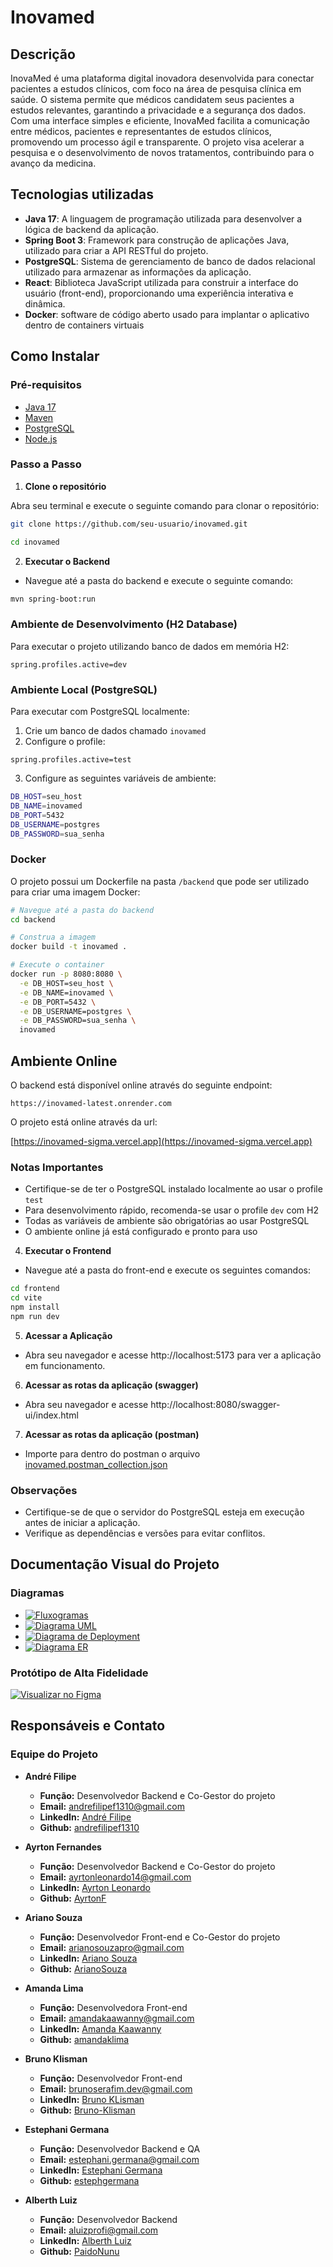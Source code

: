 # Inovamed
## Descrição
InovaMed é uma plataforma digital inovadora desenvolvida para conectar pacientes a estudos clínicos, com foco na área de pesquisa clínica em saúde. O sistema permite que médicos candidatem seus pacientes a estudos relevantes, garantindo a privacidade e a segurança dos dados. Com uma interface simples e eficiente, InovaMed facilita a comunicação entre médicos, pacientes e representantes de estudos clínicos, promovendo um processo ágil e transparente. O projeto visa acelerar a pesquisa e o desenvolvimento de novos tratamentos, contribuindo para o avanço da medicina.
## Tecnologias utilizadas
- **Java 17**: A linguagem de programação utilizada para desenvolver a lógica de backend da aplicação.
- **Spring Boot 3**: Framework para construção de aplicações Java, utilizado para criar a API RESTful do projeto.
- **PostgreSQL**: Sistema de gerenciamento de banco de dados relacional utilizado para armazenar as informações da aplicação.
- **React**: Biblioteca JavaScript utilizada para construir a interface do usuário (front-end), proporcionando uma experiência interativa e dinâmica.
- **Docker**:  software de código aberto usado para implantar o aplicativo dentro de containers virtuais

## Como Instalar
### Pré-requisitos
- [Java 17](https://www.oracle.com/java/technologies/javase/jdk17-archive-downloads.html)
- [Maven](https://maven.apache.org/download.cgi)
- [PostgreSQL](https://www.postgresql.org/download/)
- [Node.js](https://nodejs.org/) 
### Passo a Passo
1. **Clone o repositório**

Abra seu terminal e execute o seguinte comando para clonar o repositório:

 ```bash
git clone https://github.com/seu-usuario/inovamed.git
```
 ```bash
cd inovamed
```

2. **Executar o Backend**
- Navegue até a pasta do backend e execute o seguinte comando:
```bash
mvn spring-boot:run
```
### Ambiente de Desenvolvimento (H2 Database)

Para executar o projeto utilizando banco de dados em memória H2:

```properties
spring.profiles.active=dev
```

### Ambiente Local (PostgreSQL)

Para executar com PostgreSQL localmente:

1. Crie um banco de dados chamado `inovamed`
2. Configure o profile:
```properties
spring.profiles.active=test
```

3. Configure as seguintes variáveis de ambiente:
```bash
DB_HOST=seu_host
DB_NAME=inovamed
DB_PORT=5432
DB_USERNAME=postgres
DB_PASSWORD=sua_senha
```

### Docker

O projeto possui um Dockerfile na pasta `/backend` que pode ser utilizado para criar uma imagem Docker:

```bash
# Navegue até a pasta do backend
cd backend

# Construa a imagem
docker build -t inovamed .

# Execute o container
docker run -p 8080:8080 \
  -e DB_HOST=seu_host \
  -e DB_NAME=inovamed \
  -e DB_PORT=5432 \
  -e DB_USERNAME=postgres \
  -e DB_PASSWORD=sua_senha \
  inovamed
```

## Ambiente Online

O backend está disponível online através do seguinte endpoint:

```
https://inovamed-latest.onrender.com
```
O projeto está online através da url:

[https://inovamed-sigma.vercel.app](https://inovamed-sigma.vercel.app)


### Notas Importantes

- Certifique-se de ter o PostgreSQL instalado localmente ao usar o profile `test`
- Para desenvolvimento rápido, recomenda-se usar o profile `dev` com H2
- Todas as variáveis de ambiente são obrigatórias ao usar PostgreSQL
- O ambiente online já está configurado e pronto para uso
4. **Executar o Frontend**
- Navegue até a pasta do front-end e execute os seguintes comandos:
```bash
cd frontend
cd vite
npm install
npm run dev
```
5. **Acessar a Aplicação**
- Abra seu navegador e acesse http://localhost:5173 para ver a aplicação em funcionamento.

6. **Acessar as rotas da aplicação (swagger)**
- Abra seu navegador e acesse http://localhost:8080/swagger-ui/index.html

7. **Acessar as rotas da aplicação (postman)**
- Importe para dentro do postman o arquivo [inovamed.postman_collection.json](https://github.com/andrefilipe1310/inovamed/blob/main/backend/inovamed.postman_collection.json)
### Observações
- Certifique-se de que o servidor do PostgreSQL esteja em execução antes de iniciar a aplicação.
- Verifique as dependências e versões para evitar conflitos.
## Documentação Visual do Projeto

### Diagramas

- [![Fluxogramas](https://img.shields.io/badge/Fluxogramas-blue?style=for-the-badge)](https://github.com/andrefilipe1310/inovamed-/tree/main/docs/diagrams/FLOWCHARTS.md)
- [![Diagrama UML](https://img.shields.io/badge/Diagrama%20UML-blue?style=for-the-badge)](https://github.com/andrefilipe1310/inovamed-/blob/main/docs/diagrams/CLASS_DIAGRAM.md)
- [![Diagrama de Deployment](https://img.shields.io/badge/Diagrama%20de%20Deployment-blue?style=for-the-badge)](https://github.com/andrefilipe1310/inovamed-/tree/main/docs/diagrams/DEPLOYMENT_DIAGRAM.md)
- [![Diagrama ER](https://img.shields.io/badge/Diagrama%20ER-blue?style=for-the-badge)](https://github.com/andrefilipe1310/inovamed-/tree/main/docs/diagrams/ER_DIAGRAM.md)

### Protótipo de Alta Fidelidade 

[![Visualizar no Figma](https://img.shields.io/badge/Visualizar%20no%20Figma-303133?style=for-the-badge&logo=figma&logoColor=white)](https://www.figma.com/design/MAYIorwVh0L0GMI3fWkQ8p/inovamed?node-id=0-1&t=oOfMIo0CWC2Q0o69-1)


## Responsáveis e Contato

### Equipe do Projeto

- **André Filipe**
  - **Função:** Desenvolvedor Backend e Co-Gestor do projeto
  - **Email:** andrefilipef1310@gmail.com
  - **LinkedIn:** [André Filipe](https://linkedin.com/in/andre-filipe-/)
  - **Github:** [andrefilipef1310](https://github.com/andrefilipe1310/)

- **Ayrton Fernandes**
   - **Função:** Desenvolvedor Backend e Co-Gestor do projeto
   - **Email:** ayrtonleonardo14@gmail.com
   - **LinkedIn:** [Ayrton Leonardo](https://www.linkedin.com/in/ayrton-leonardo-956a4026b/)
   - **Github:** [AyrtonF](https://github.com/AyrtonF)
  
- **Ariano Souza**
  - **Função:** Desenvolvedor Front-end e Co-Gestor do projeto
  - **Email:** arianosouzapro@gmail.com
  - **LinkedIn:** [Ariano Souza](https://www.linkedin.com/in/ariano-souza-14777926b)
  - **Github:** [ArianoSouza](https://github.com/ArianoSouza)

 - **Amanda Lima**
   - **Função:** Desenvolvedora Front-end 
   - **Email:** amandakaawanny@gmail.com
   - **LinkedIn:** [Amanda Kaawanny](https://linkedin.com/in/amanda-lima-5bb61a1b0/)
   - **Github:** [amandaklima](github.com/amandaklima)


 - **Bruno Klisman**
   - **Função:** Desenvolvedor Front-end 
   - **Email:** brunoserafim.dev@gmail.com
   - **LinkedIn:** [Bruno KLisman](https://www.linkedin.com/in/bruno-klisman-30aa14267/)
   - **Github:** [Bruno-Klisman](https://github.com/Bruno-Klisman)
     
- **Estephani Germana**
   - **Função:** Desenvolvedor Backend e QA
   - **Email:** estephani.germana@gmail.com
   - **LinkedIn:** [Estephani Germana](https://www.linkedin.com/in/estephanigermana/)
   - **Github:** [estephgermana](https://github.com/estephgermana)

- **Alberth Luiz**
  - **Função:** Desenvolvedor Backend 
  - **Email:** aluizprofi@gmail.com
  - **LinkedIn:** [Alberth Luiz](https://www.linkedin.com/in/alberth-luiz-736527229/)
  - **Github:** [PaidoNunu](https://github.com/PaidoNunu)

